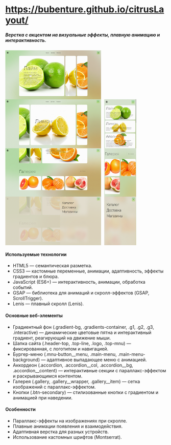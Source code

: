 # https://bubenture.github.io/citrusLayout/

##### Верстка с акцентом на визуальные эффекты, плавную анимацию и интерактивность.

<div style="display: flex; flex-wrap: wrap;">
  <img src="README.png/1.png" alt="Изображение 1" style="width: 300px; margin-right: 10px;">
  <img src="README.png/2.png" alt="Изображение 2" style="width: 300px; margin-right: 10px;">
  <img src="README.png/3.png" alt="Изображение 3" style="width: 100px; margin-right: 10px;">
  <img src="README.png/4.png" alt="Изображение 4" style="width: 300px; margin-right: 10px;">
  <img src="README.png/5.png" alt="Изображение 5" style="width: 100px; margin-right: 10px;">
  <img src="README.png/6.png" alt="Изображение 6" style="width: 300px; margin-right: 10px;">
  <img src="README.png/7.png" alt="Изображение 7" style="width: 100px;">
</div>


#### Используемые технологии
-	HTML5 — семантическая разметка.
-	CSS3 — кастомные переменные, анимации, адаптивность, эффекты градиентов и блюра.
-	JavaScript (ES6+) — интерактивность, анимации, обработка событий.
-	GSAP — библиотека для анимаций и скролл-эффектов (GSAP, ScrollTrigger).
-	Lenis — плавный скролл (Lenis).

#### Основные веб-элементы
-	Градиентный фон (.gradient-bg, .gradients-container, .g1, .g2, .g3, .interactive) — динамические цветовые пятна и интерактивный градиент, реагирующий на движение мыши.
-	Шапка сайта (.header-top, .top-line, .logo, .top-mnu) — фиксированная, с логотипом и навигацией.
-	Бургер-меню (.mnu-button__menu, .main-menu, .main-menu-background) — адаптивное выпадающее меню с анимацией.
-	Аккордеон (.accordion, .accordion__col, .accordion__bg, .accordion__content) — интерактивные секции с параллакс-эффектом и раскрывающимся контентом.
-	Галерея (.gallery, .gallery__wrapper, .gallery__item) — сетка изображений с параллакс-эффектом.
-	Кнопки (.btn-secondary) — стилизованные кнопки с градиентом и анимацией при наведении.

#### Особенности
-	Параллакс-эффекты на изображениях при скролле.
-	Плавные анимации появления и взаимодействия.
-	Адаптивная верстка для разных устройств.
-	Использование кастомных шрифтов (Montserrat).
